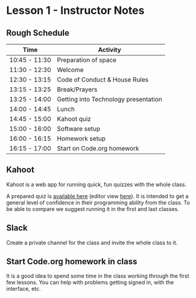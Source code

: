 # Lesson 1 - Instructor Notes

## Rough Schedule

| Time | Activity |
|------|----------|
| 10:45 - 11:30 | Preparation of space |
| 11:30 - 12:30 | Welcome |
| 12:30 - 13:15 | Code of Conduct & House Rules |
| 13:15 - 13:25 | Break/Prayers |
| 13:25 - 14:00 | Getting into Technology presentation |
| 14:00 - 14:45 | Lunch |
| 14:45 - 15:00 | Kahoot quiz |
| 15:00 - 16:00 | Software setup |
| 16:00 - 16:15 | Homework setup |
| 16:15 - 17:00 | Start on Code.org homework |

## Kahoot

Kahoot is a web app for running quick, fun quizzes with the whole class.

A prepared quiz is [available here](https://play.kahoot.it/v2/?quizId=62bd599b-af55-41c3-b335-c28c9060c023) (editor view [here](https://create.kahoot.it/details/62bd599b-af55-41c3-b335-c28c9060c023)). It is intended to get a general level of confidence in their programming ability from the class. To be able to compare we suggest running it in the first and last classes.

## Slack

Create a private channel for the class and invite the whole class to it.

## Start Code.org homework in class

It is a good idea to spend some time in the class working through the first few lessons. You can help with problems getting signed in, with the interface, etc.
